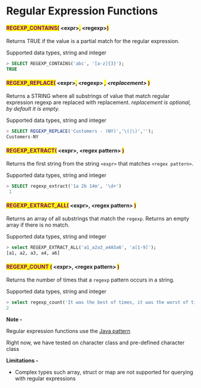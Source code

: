 # Regular Expression Functions

#### <mark style="color:purple;">REGEXP\_CONTAINS(</mark> \<expr><mark style="color:purple;">,</mark> \<regexp><mark style="color:purple;">)</mark>

Returns TRUE if the value is a partial match for the regular expression.

Supported data types, string and integer

```sql
> SELECT REGEXP_CONTAINS('abc', '[a-z]{3}');
TRUE
```

#### <mark style="color:purple;">REGEXP\_REPLACE(</mark> \<expr><mark style="color:purple;">,</mark> \<regexp> _<mark style="color:purple;">,</mark> \<replacement>_ <mark style="color:purple;">)</mark>

Returns a STRING where all substrings of value that match regular expression regexp are replaced with replacement. _replacement is optional, by default it is empty._

Supported data types, string and integer

```sql
> SELECT REGEXP_REPLACE('Customers - (NY)','\(|\)','');
Customers-NY
```

#### <mark style="color:purple;">REGEXP\_EXTRACT(</mark> \<expr>,  \<regex pattern>  <mark style="color:purple;">)</mark> &#x20;

Returns the first string from the string `<expr>` that matches `<regex pattern>`.

Supported data types, string and integer

```sql
> SELECT regexp_extract('1a 2b 14m', '\d+')
 1
```

#### <mark style="color:purple;">REGEXP\_EXTRACT\_ALL(</mark> \<expr>,  \<regex pattern>  <mark style="color:purple;">)</mark> &#x20;

Returns an array of all substrings that match the `regexp`. Returns an empty array if there is no match.

Supported data types, string and integer

```sql
> select REGEXP_EXTRACT_ALL('a1_a2a3_a4A5a6', 'a[1-9]');
[a1, a2, a3, a4, a6]
```

#### <mark style="color:purple;">REGEXP\_COUNT (</mark> \<expr>,  \<regex pattern>  <mark style="color:purple;">)</mark> &#x20;

Returns the number of times that a `regexp` pattern occurs in a string.

Supported data types, string and integer

```sql
> select regexp_count('It was the best of times, it was the worst of times', '\bwas\b') as "result";
2 
```



**Note -**&#x20;

Regular expression functions use the [Java pattern](http://docs.oracle.com/javase/8/docs/api/java/util/regex/Pattern.html)

Right now, we have tested on character class and pre-defined character class



**Limitations -**&#x20;

* Complex types such array, struct or map are not supported for querying with regular expressions
